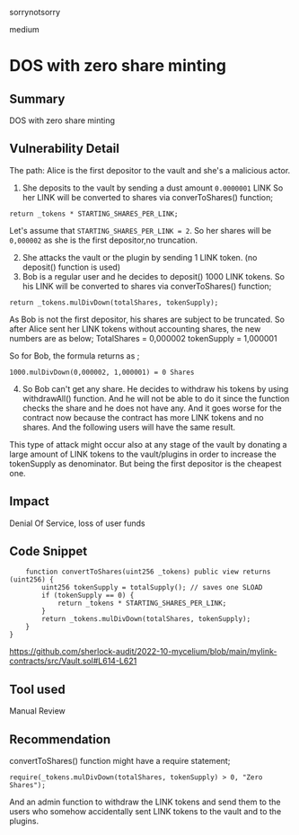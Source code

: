 sorrynotsorry

medium

# DOS with zero share minting



## Summary
DOS with zero share minting
## Vulnerability Detail
The path:
Alice is the first depositor to the vault and she's a malicious actor. 
1. She deposits to the vault by sending a dust amount `0.0000001` LINK
So her LINK will be converted to shares via converToShares() function;
```solidity
return _tokens * STARTING_SHARES_PER_LINK; 
```
Let's assume that `STARTING_SHARES_PER_LINK = 2`. So her shares will be `0,000002` as she is the first depositor,no truncation.

2. She attacks the vault or the plugin by sending 1 LINK token. (no deposit() function is used)
3. Bob is a regular user and he decides to deposit() 1000 LINK tokens.
So his LINK will be converted to shares via converToShares() function;
```solidity
return _tokens.mulDivDown(totalShares, tokenSupply);
```
As Bob is not the first depositor, his shares are subject to be truncated. So after Alice sent her LINK tokens without accounting shares, the new numbers are as below;
TotalShares = 0,000002
tokenSupply = 1,000001

So for Bob, the formula returns as ;
```
1000.mulDivDown(0,000002, 1,000001) = 0 Shares
```
4. So Bob can't get any share. He decides to withdraw his tokens by using withdrawAll() function. And he will not be able to do it since the function checks the share and he does not have any. And it goes worse for the contract now because the contract has more LINK tokens and no shares. And the following users will have the same result.

This type of attack might occur also at any stage of the vault by donating a large amount of LINK tokens to the vault/plugins in order to increase the tokenSupply as denominator. But being the first depositor is the cheapest one.



## Impact
Denial Of Service, loss of user funds
## Code Snippet
```solidity
    function convertToShares(uint256 _tokens) public view returns (uint256) {
        uint256 tokenSupply = totalSupply(); // saves one SLOAD
        if (tokenSupply == 0) {
            return _tokens * STARTING_SHARES_PER_LINK;
        }
        return _tokens.mulDivDown(totalShares, tokenSupply);
    }
}
```
https://github.com/sherlock-audit/2022-10-mycelium/blob/main/mylink-contracts/src/Vault.sol#L614-L621

## Tool used
Manual Review

## Recommendation
convertToShares() function might have a require statement;
```solidity
require(_tokens.mulDivDown(totalShares, tokenSupply) > 0, "Zero Shares");
```
And an admin function to withdraw the LINK tokens and send them to the users who somehow accidentally sent LINK tokens to the vault and to the plugins.

